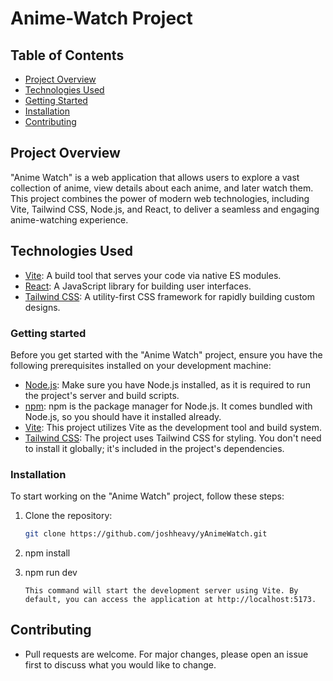 # Anime-Watch Project

## Table of Contents

- [Project Overview](#project-overview)
- [Technologies Used](#technologies-used)
- [Getting Started](#getting-started)
- [Installation](#installation)
- [Contributing](#contributing)

## Project Overview

"Anime Watch" is a web application that allows users to explore a vast collection of anime, view details about each anime, and later watch them. This project combines the power of modern web technologies, including Vite, Tailwind CSS, Node.js, and React, to deliver a seamless and engaging anime-watching experience.

## Technologies Used

- [Vite](https://vitejs.dev/): A build tool that serves your code via native ES modules.
- [React](https://reactjs.org/): A JavaScript library for building user interfaces.
- [Tailwind CSS](https://tailwindcss.com/): A utility-first CSS framework for rapidly building custom designs.


### Getting started

Before you get started with the "Anime Watch" project, ensure you have the following prerequisites installed on your development machine:

- [Node.js](https://nodejs.org/): Make sure you have Node.js installed, as it is required to run the project's server and build scripts.
- [npm](https://www.npmjs.com/): npm is the package manager for Node.js. It comes bundled with Node.js, so you should have it installed already.
- [Vite](https://vitejs.dev/): This project utilizes Vite as the development tool and build system. 
- [Tailwind CSS](https://tailwindcss.com/): The project uses Tailwind CSS for styling. You don't need to install it globally; it's included in the project's dependencies.

### Installation

To start working on the "Anime Watch" project, follow these steps:

1. Clone the repository:

   ```bash
   git clone https://github.com/joshheavy/yAnimeWatch.git

2. npm install
3. npm run dev
    ```
    This command will start the development server using Vite. By default, you can access the application at http://localhost:5173.
    ```
## Contributing
- Pull requests are welcome. For major changes, please open an issue first to discuss what you would like to change. 